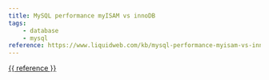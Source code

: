 ```yaml
---
title: MySQL performance myISAM vs innoDB
tags:
    - database
    - mysql
reference: https://www.liquidweb.com/kb/mysql-performance-myisam-vs-innodb
---
```

<a href="{{ reference }}">{{ reference }}</a>

